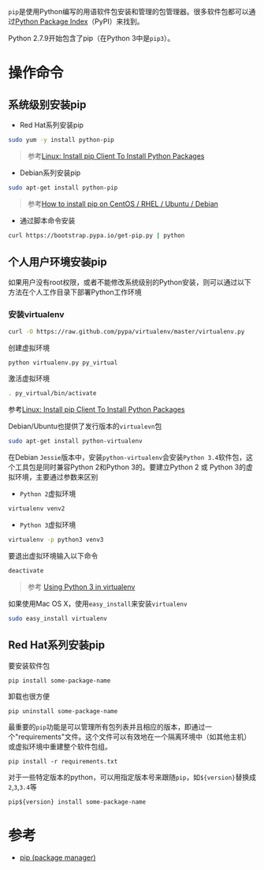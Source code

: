 `pip`是使用Python编写的用语软件包安装和管理的包管理器。很多软件包都可以通过[Python Package Index](https://pypi.python.org/pypi)（PyPI）来找到。

Python 2.7.9开始包含了pip（在Python 3中是`pip3`）。

# 操作命令

## 系统级别安装pip

* Red Hat系列安装pip

```bash
sudo yum -y install python-pip
```

> 参考[Linux: Install pip Client To Install Python Packages](http://www.cyberciti.biz/faq/debian-ubuntu-centos-rhel-linux-install-pipclient/)

* Debian系列安装pip

```bash
sudo apt-get install python-pip
```

> 参考[How to install pip on CentOS / RHEL / Ubuntu / Debian](http://sharadchhetri.com/2014/05/30/install-pip-centos-rhel-ubuntu-debian/)

* 通过脚本命令安装

```bash
curl https://bootstrap.pypa.io/get-pip.py | python
```

## 个人用户环境安装pip

如果用户没有root权限，或者不能修改系统级别的Python安装，则可以通过以下方法在个人工作目录下部署Python工作环境

### 安装virtualenv

```bash
curl -O https://raw.github.com/pypa/virtualenv/master/virtualenv.py
```
创建虚拟环境

```bash
python virtualenv.py py_virtual
```

激活虚拟环境

```bash
. py_virtual/bin/activate
```

参考[Linux: Install pip Client To Install Python Packages](http://www.cyberciti.biz/faq/debian-ubuntu-centos-rhel-linux-install-pipclient/)

Debian/Ubuntu也提供了发行版本的`virtualevn`包

```bash
sudo apt-get install python-virtualenv
```

在Debian `Jessie`版本中，安装`python-virtualenv`会安装`Python 3.4`软件包，这个工具包是同时兼容Python 2和Python 3的。要建立Python 2 或 Python 3的虚拟环境，主要通过参数来区别

* `Python 2`虚拟环境

```bash
virtualenv venv2
```

* `Python 3`虚拟环境

```bash
virtualenv -p python3 venv3
```

要退出虚拟环境输入以下命令

```bash
deactivate
```

> 参考 [Using Python 3 in virtualenv](http://stackoverflow.com/questions/23842713/using-python-3-in-virtualenv)

如果使用Mac OS X，使用`easy_install`来安装`virtualenv`

```bash
sudo easy_install virtualenv
```

## Red Hat系列安装pip

要安装软件包

	pip install some-package-name

卸载也很方便

	pip uninstall some-package-name

最重要的`pip`功能是可以管理所有包列表并且相应的版本，即通过一个"requirements"文件。这个文件可以有效地在一个隔离环境中（如其他主机）或虚拟环境中重建整个软件包组。

	pip install -r requirements.txt

对于一些特定版本的python，可以用指定版本号来跟随`pip`，如`${version}`替换成`2`,`3`,`3.4`等

	pip${version} install some-package-name

# 参考

* [pip (package manager)](https://en.wikipedia.org/wiki/Pip_%28package_manager%29)